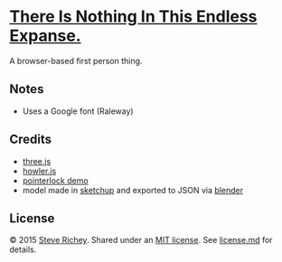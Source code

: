 # [There Is Nothing In This Endless Expanse.](https://steverichey.github.io/LD32/)

A browser-based first person thing.

## Notes

* Uses a Google font (Raleway)

## Credits

* [three.js](http://threejs.org/)
* [howler.js](https://github.com/goldfire/howler.js/)
* [pointerlock demo](http://threejs.org/examples/#misc_controls_pointerlock)
* model made in [sketchup](http://www.sketchup.com/) and exported to JSON via [blender](https://www.blender.org/)

## License

&copy; 2015 [Steve Richey](https://github.com/steverichey). Shared under an [MIT license](https://tldrlegal.com/license/mit-license). See [license.md](./license.md) for details.
